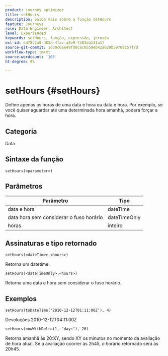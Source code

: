 ```yaml
---
product: journey optimizer
title: setHours
description: Saiba mais sobre a função setHours
feature: Journeys
role: Data Engineer, Architect
level: Experienced
keywords: setHours, função, expressão, jornada
exl-id: ed78c2a9-d83a-4fac-a2e9-7383da131a1f
source-git-commit: 1d30c6ae49fd0cac0559eb42a629b59708157f7d
workflow-type: tm+mt
source-wordcount: '105'
ht-degree: 9%

---
```


# setHours {#setHours}

Define apenas as horas de uma data e hora ou data e hora. Por exemplo, se você quiser aguardar até uma determinada hora amanhã, poderá forçar a hora.

## Categoria

Data

## Sintaxe da função

`setHours(<parameter>)`

## Parâmetros

| Parâmetro | Tipo |
|--- |--- |
| data e hora | dateTime |
| data hora sem considerar o fuso horário | dateTimeOnly |
| horas | inteiro |

## Assinaturas e tipo retornado

`setHours(<dateTime>,<hours>)`

Retorna um datetime.

`setHours(<dateTimeOnly>,<hours>)`

Retorna uma data e hora sem considerar o fuso horário.

## Exemplos

`setHours(toDateTime('2010-12-12T01:11:00Z'), 4)`

Devoluções 2010-12-12T04:11:00Z

`setHours(nowWithDelta(1, "days"), 20)`

Retorna amanhã às 20:XY, sendo XY os minutos no momento da avaliação de hora atual. Se a avaliação ocorrer às 2h45, o horário retornado será às 20h45.
